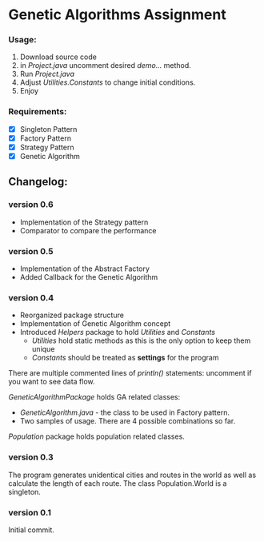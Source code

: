 # Genetic Algorithms Assignment

### Usage: 
1. Download source code
2. in _Project.java_ uncomment desired _demo..._ method.
3. Run _Project.java_ 
4. Adjust _Utilities.Constants_ to change initial conditions. 
5. Enjoy

### Requirements:
- [x] Singleton Pattern
- [x] Factory Pattern
- [x] Strategy Pattern
- [x] Genetic Algorithm 

## Changelog:

### version 0.6
* Implementation of the Strategy pattern
* Comparator to compare the performance 


### version 0.5
* Implementation of the Abstract Factory
* Added Callback for the Genetic Algorithm 


### version 0.4
* Reorganized package structure 
* Implementation of Genetic Algorithm concept 
* Introduced _Helpers_ package to hold _Utilities_ and _Constants_ 
    * _Utilities_ hold static methods as this is the only option to keep them unique
    * _Constants_ should be treated as **settings** for the program
    
There are multiple commented lines of _println()_ statements: uncomment if you want to see data flow. 

_GeneticAlgorithmPackage_ holds GA related classes:
 * _GeneticAlgorithm.java_ - the class to be used in Factory pattern. 
 * Two samples of usage. There are 4 possible combinations so far.

_Population_ package holds population related classes.


### version 0.3
The program generates unidentical cities and routes in the world as well as calculate the length of each route. The class Population.World is a singleton.

### version 0.1
Initial commit.
